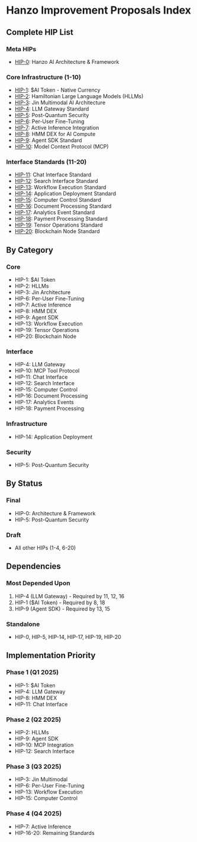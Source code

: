 # Hanzo Improvement Proposals Index

## Complete HIP List

### Meta HIPs
- [HIP-0](../HIPs/hip-0.md): Hanzo AI Architecture & Framework

### Core Infrastructure (1-10)
- [HIP-1](../HIPs/hip-1.md): $AI Token - Native Currency
- [HIP-2](../HIPs/hip-2.md): Hamiltonian Large Language Models (HLLMs)
- [HIP-3](../HIPs/hip-3.md): Jin Multimodal AI Architecture
- [HIP-4](../HIPs/hip-4.md): LLM Gateway Standard
- [HIP-5](../HIPs/hip-5.md): Post-Quantum Security
- [HIP-6](../HIPs/hip-6.md): Per-User Fine-Tuning
- [HIP-7](../HIPs/hip-7.md): Active Inference Integration
- [HIP-8](../HIPs/hip-8.md): HMM DEX for AI Compute
- [HIP-9](../HIPs/hip-9.md): Agent SDK Standard
- [HIP-10](../HIPs/hip-10.md): Model Context Protocol (MCP)

### Interface Standards (11-20)
- [HIP-11](../HIPs/hip-11.md): Chat Interface Standard
- [HIP-12](../HIPs/hip-12.md): Search Interface Standard
- [HIP-13](../HIPs/hip-13.md): Workflow Execution Standard
- [HIP-14](../HIPs/hip-14.md): Application Deployment Standard
- [HIP-15](../HIPs/hip-15.md): Computer Control Standard
- [HIP-16](../HIPs/hip-16.md): Document Processing Standard
- [HIP-17](../HIPs/hip-17.md): Analytics Event Standard
- [HIP-18](../HIPs/hip-18.md): Payment Processing Standard
- [HIP-19](../HIPs/hip-19.md): Tensor Operations Standard
- [HIP-20](../HIPs/hip-20.md): Blockchain Node Standard

## By Category

### Core
- HIP-1: $AI Token
- HIP-2: HLLMs
- HIP-3: Jin Architecture
- HIP-6: Per-User Fine-Tuning
- HIP-7: Active Inference
- HIP-8: HMM DEX
- HIP-9: Agent SDK
- HIP-13: Workflow Execution
- HIP-19: Tensor Operations
- HIP-20: Blockchain Node

### Interface
- HIP-4: LLM Gateway
- HIP-10: MCP Tool Protocol
- HIP-11: Chat Interface
- HIP-12: Search Interface
- HIP-15: Computer Control
- HIP-16: Document Processing
- HIP-17: Analytics Events
- HIP-18: Payment Processing

### Infrastructure
- HIP-14: Application Deployment

### Security
- HIP-5: Post-Quantum Security

## By Status

### Final
- HIP-0: Architecture & Framework
- HIP-5: Post-Quantum Security

### Draft
- All other HIPs (1-4, 6-20)

## Dependencies

### Most Depended Upon
1. HIP-4 (LLM Gateway) - Required by 11, 12, 16
2. HIP-1 ($AI Token) - Required by 8, 18
3. HIP-9 (Agent SDK) - Required by 13, 15

### Standalone
- HIP-0, HIP-5, HIP-14, HIP-17, HIP-19, HIP-20

## Implementation Priority

### Phase 1 (Q1 2025)
- HIP-1: $AI Token
- HIP-4: LLM Gateway
- HIP-8: HMM DEX
- HIP-11: Chat Interface

### Phase 2 (Q2 2025)
- HIP-2: HLLMs
- HIP-9: Agent SDK
- HIP-10: MCP Integration
- HIP-12: Search Interface

### Phase 3 (Q3 2025)
- HIP-3: Jin Multimodal
- HIP-6: Per-User Fine-Tuning
- HIP-13: Workflow Execution
- HIP-15: Computer Control

### Phase 4 (Q4 2025)
- HIP-7: Active Inference
- HIP-16-20: Remaining Standards